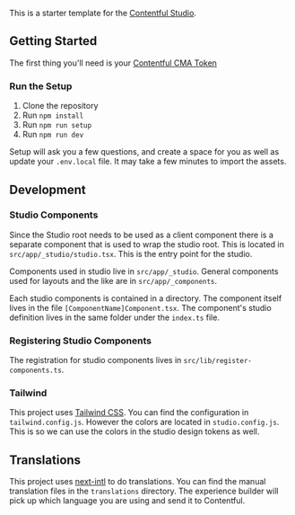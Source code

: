 This is a starter template for the [Contentful Studio](https://github.com/contentful/experience-builder/wiki).

## Getting Started

The first thing you'll need is your [Contentful CMA Token](https://app.contentful.com/account/profile/cma_tokens)

### Run the Setup
1. Clone the repository
2. Run `npm install`
3. Run `npm run setup`
4. Run `npm run dev`

Setup will ask you a few questions, and create a space for you as well as update your `.env.local` file. It may take a few minutes to import the assets.

## Development

### Studio Components

Since the Studio root needs to be used as a client component there is a separate component that is used to wrap the studio root. This is located in `src/app/_studio/studio.tsx`. This is the entry point for the studio.

Components used in studio live in `src/app/_studio`. General components used for layouts and the like are in `src/app/_components`.

Each studio components is contained in a directory. The component itself lives in the file `[ComponentName]Component.tsx`. The component's studio definition lives in the same folder under the `index.ts` file.

### Registering Studio Components

The registration for studio components lives in `src/lib/register-components.ts`.

### Tailwind

This project uses [Tailwind CSS](https://tailwindcss.com/). You can find the configuration in `tailwind.config.js`. However the colors are located in `studio.config.js`. This is so we can use the colors in the studio design tokens as well. 

## Translations
This project uses [next-intl](https://next-intl-docs.vercel.app/docs/getting-started) to do translations. You can find the manual translation files in the `translations` directory. The experience builder will pick up which language you are using and send it to Contentful.
